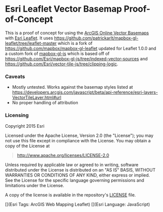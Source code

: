 # Esri Leaflet Vector Basemap Proof-of-Concept

This is a proof of concept for using the [ArcGIS Online Vector Basemaps](http://www.arcgis.com/home/group.html?id=30de8da907d240a0bccd5ad3ff25ef4a&focus=layers) with [Esri Leaflet](https://github.com/Esri/esri-leaflet). It uses https://github.com/patrickarlt/mapbox-gl-leaflet/tree/leaflet-master which is a fork of https://github.com/mapbox/mapbox-gl-leaflet updated for Leaflet 1.0.0 and a custom fork of [mapbox-gl-js](https://github.com/patrickarlt/mapbox-gl-js/tree/esri-leaflet-renderer) which is based off of https://github.com/Esri/mapbox-gl-js/tree/indexed-vector-sources and https://github.com/Esri/vector-tile-js/tree/clipping-logic.

### Caveats

* Mostly untested. Works against the basemap styles listed at https://developers.arcgis.com/javascript/beta/api-reference/esri-layers-VectorTileLayer.html#url
* No proper handling of attribution

### Licensing
Copyright 2015 Esri

Licensed under the Apache License, Version 2.0 (the "License");
you may not use this file except in compliance with the License.
You may obtain a copy of the License at

> http://www.apache.org/licenses/LICENSE-2.0

Unless required by applicable law or agreed to in writing, software
distributed under the License is distributed on an "AS IS" BASIS,
WITHOUT WARRANTIES OR CONDITIONS OF ANY KIND, either express or implied.
See the License for the specific language governing permissions and
limitations under the License.

A copy of the license is available in the repository's [LICENSE](./LICENSE) file.

[](Esri Tags: ArcGIS Web Mapping Leaflet)
[](Esri Language: JavaScript)